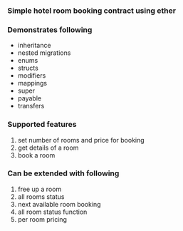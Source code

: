 ### Simple hotel room booking contract using ether

### Demonstrates following 
* inheritance 
* nested migrations 
* enums 
* structs
* modifiers
* mappings 
* super
* payable 
* transfers 

### Supported features 
1. set number of rooms and price for booking 
2. get details of a room 
3. book a room 

### Can be extended with following 
1. free up a room
2. all rooms status 
3. next available room booking 
4. all room status function
5. per room pricing 